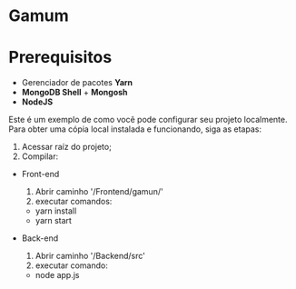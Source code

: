 # Gamum


# Prerequisitos
  * Gerenciador de pacotes **Yarn** 
  * **MongoDB Shell** + **Mongosh**
  * **NodeJS**


Este é um exemplo de como você pode configurar seu projeto localmente. Para obter uma cópia local instalada e funcionando, siga as etapas:

  1. Acessar raíz do projeto;
  2. Compilar:
  * Front-end
    1. Abrir caminho '/Frontend/gamun/'
    2. executar comandos: 
      - yarn install 
      - yarn start
  
  * Back-end
    1. Abrir caminho '/Backend/src'
    2. executar comando: 
      - node app.js
